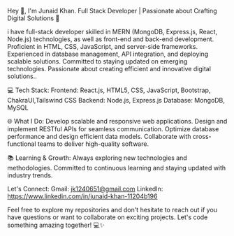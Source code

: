 Hey 👋, I'm Junaid Khan. Full Stack Developer | Passionate about Crafting Digital Solutions 🚀

i have full-stack developer skilled in MERN (MongoDB, Express.js, React, Node.js) technologies, as well as front-end and back-end development. Proficient in HTML, CSS, JavaScript, and server-side frameworks. Experienced in database management, API integration, and deploying scalable solutions. Committed to staying updated on emerging technologies. Passionate about creating efficient and innovative digital solutions..

💻 Tech Stack:
Frontend: React.js, HTML5, CSS, JavaScript, Bootstrap, ChakraUI,Tailswind CSS
Backend: Node.js, Express.js
Database: MongoDB, MySQL

🌐 What I Do:
Develop scalable and responsive web applications.
Design and implement RESTful APIs for seamless communication.
Optimize database performance and design efficient data models.
Collaborate with cross-functional teams to deliver high-quality software.

📚 Learning & Growth:
Always exploring new technologies and methodologies.
Committed to continuous learning and staying updated with industry trends.

Let's Connect:
Gmail: jk1240651@gmail.com
LinkedIn: https://www.linkedin.com/in/junaid-khan-11204b196

Feel free to explore my repositories and don't hesitate to reach out if you have questions or want to collaborate on exciting projects. Let's code something amazing together! 💻✨
